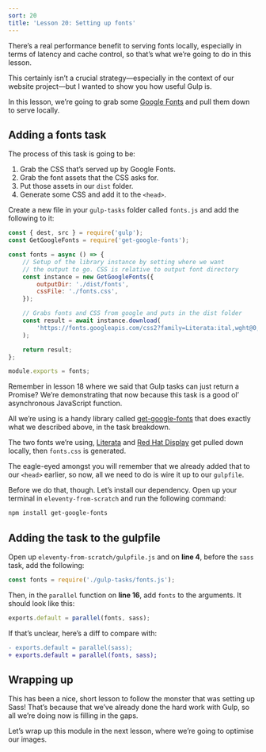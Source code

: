 ```yaml
---
sort: 20
title: 'Lesson 20: Setting up fonts'
---
```


There’s a real performance benefit to serving fonts locally, especially in terms of latency and cache control, so that’s what we’re going to do in this lesson.

This certainly isn’t a crucial strategy—especially in the context of our website project—but I wanted to show you how useful Gulp is.

In this lesson, we’re going to grab some [Google Fonts](https://fonts.google.com/) and pull them down to serve locally.

## Adding a fonts task

The process of this task is going to be:

1. Grab the CSS that’s served up by Google Fonts.
2. Grab the font assets that the CSS asks for.
3. Put those assets in our `dist` folder.
4. Generate some CSS and add it to the `<head>`.

Create a new file in your `gulp-tasks` folder called `fonts.js` and add the following to it:

```javascript
const { dest, src } = require('gulp');
const GetGoogleFonts = require('get-google-fonts');

const fonts = async () => {
	// Setup of the library instance by setting where we want
	// the output to go. CSS is relative to output font directory
	const instance = new GetGoogleFonts({
		outputDir: './dist/fonts',
		cssFile: './fonts.css',
	});

	// Grabs fonts and CSS from google and puts in the dist folder
	const result = await instance.download(
		'https://fonts.googleapis.com/css2?family=Literata:ital,wght@0,400;0,700;1,400&family=Red+Hat+Display:wght@400;900',
	);

	return result;
};

module.exports = fonts;
```

Remember in lesson 18 where we said that Gulp tasks can just return a Promise? We’re demonstrating that now because this task is a good ol’ asynchronous JavaScript function.

All we’re using is a handy library called [get-google-fonts](https://www.npmjs.com/package/get-google-fonts) that does exactly what we described above, in the task breakdown.

The two fonts we’re using, [Literata](https://fonts.google.com/specimen/Literata) and [Red Hat Display](https://fonts.google.com/specimen/Red+Hat+Display) get pulled down locally, then `fonts.css` is generated.

The eagle-eyed amongst you will remember that we already added that to our `<head>` earlier, so now, all we need to do is wire it up to our `gulpfile`.

Before we do that, though. Let’s install our dependency. Open up your terminal in `eleventy-from-scratch` and run the following command:

```bash
npm install get-google-fonts
```

## Adding the task to the gulpfile

Open up `eleventy-from-scratch/gulpfile.js` and on **line 4**, before the `sass` task, add the following:

```javascript
const fonts = require('./gulp-tasks/fonts.js');
```

Then, in the `parallel` function on **line 16**, add `fonts` to the arguments. It should look like this:

```javascript
exports.default = parallel(fonts, sass);
```

If that’s unclear, here’s a diff to compare with:

```diff
- exports.default = parallel(sass);
+ exports.default = parallel(fonts, sass);
```

## Wrapping up

This has been a nice, short lesson to follow the monster that was setting up Sass! That’s because that we’ve already done the hard work with Gulp, so all we’re doing now is filling in the gaps.

Let’s wrap up this module in the next lesson, where we’re going to optimise our images.
